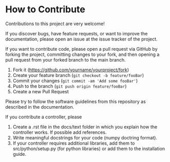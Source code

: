 # How to Contribute

Contributions to this project are very welcome!

If you discover bugs, have feature requests, or want to improve the
documentation, please open an issue at the issue tracker of the project.

If you want to contribute code, please open a pull request via GitHub by
forking the project, committing changes to your fork, and then opening a pull
request from your forked branch to the main branch.

1. Fork it (<https://github.com/yourname/yourproject/fork>)
2. Create your feature branch (`git checkout -b feature/fooBar`)
3. Commit your changes (`git commit -am 'Add some fooBar'`)
4. Push to the branch (`git push origin feature/fooBar`)
5. Create a new Pull Request

Please try to follow the software guidelines from this repository as described
in the documentation.

If you contribute a controller, please

1. Create a .rst file in the docs/text folder in which you explain how the
   controller works. If possible add references.
2. Write meaningful docstrings for your code (numpy doctring format).
3. If your controller requires additional libraries, add them to
   src/python/setup.py (for python libraries) or add them to the installation
   guide.

